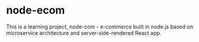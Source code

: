 # node-ecom
This is a learning project, node-com - e-commerce built in node.js based on microservice architecture and server-side-rendered React app.
